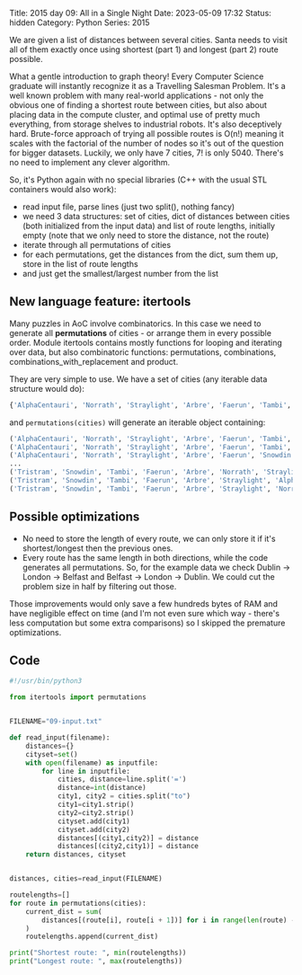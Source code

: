 Title: 2015 day 09: All in a Single Night
Date: 2023-05-09 17:32
Status: hidden
Category: Python
Series: 2015

We are given a list of distances between several cities. Santa needs to visit all of them exactly once
using shortest (part 1) and longest (part 2) route possible.

What a gentle introduction to graph theory! Every Computer Science graduate will instantly recognize
it as a Travelling Salesman Problem. It's a well known problem with many real-world applications - not
only the obvious one of finding a shortest route between cities, but also about placing data in the compute
cluster, and optimal use of pretty much everything, from storage shelves to industrial robots. It's
also deceptively hard. Brute-force approach of trying all possible routes is O(n!) meaning it scales with
the factorial of the number of nodes so it's out of the question for bigger datasets.
Luckily, we only have 7 cities, 7! is only 5040. There's no need to implement any clever algorithm.

So, it's Python again with no special libraries (C++ with the usual STL containers would also work):

* read input file, parse lines (just two split(), nothing fancy)
* we need 3 data structures: set of cities, dict of distances between cities (both initialized from the input data)
and list of route lengths, initially empty (note that we only need to store the distance, not the route)
* iterate through all permutations of cities
* for each permutations, get the distances from the dict, sum them up, store in the list of route lengths
* and just get the smallest/largest number from the list

## New language feature: itertools

Many puzzles in AoC involve combinatorics. In this case we need to generate all **permutations** of cities - or
arrange them in every possible order. Module itertools contains mostly functions for looping and iterating
over data, but also combinatoric functions: permutations, combinations, combinations_with_replacement and
product.

They are very simple to use. We have a set of cities (any iterable data structure would do):

```python
{'AlphaCentauri', 'Norrath', 'Straylight', 'Arbre', 'Faerun', 'Tambi', 'Snowdin', 'Tristram'}
```

and `permutations(cities)` will generate an iterable object containing:

```python
('AlphaCentauri', 'Norrath', 'Straylight', 'Arbre', 'Faerun', 'Tambi', 'Snowdin', 'Tristram')
('AlphaCentauri', 'Norrath', 'Straylight', 'Arbre', 'Faerun', 'Tambi', 'Tristram', 'Snowdin')
('AlphaCentauri', 'Norrath', 'Straylight', 'Arbre', 'Faerun', 'Snowdin', 'Tambi', 'Tristram')
...
('Tristram', 'Snowdin', 'Tambi', 'Faerun', 'Arbre', 'Norrath', 'Straylight', 'AlphaCentauri')
('Tristram', 'Snowdin', 'Tambi', 'Faerun', 'Arbre', 'Straylight', 'AlphaCentauri', 'Norrath')
('Tristram', 'Snowdin', 'Tambi', 'Faerun', 'Arbre', 'Straylight', 'Norrath', 'AlphaCentauri')
```

## Possible optimizations

* No need to store the length of every route, we can only store it if it's shortest/longest then the previous ones.
* Every route has the same length in both directions, while the code generates all permutations. So, for
the example data we check Dublin -> London -> Belfast and Belfast -> London -> Dublin. We could cut
the problem size in half by filtering out those.

Those improvements would only save a few hundreds bytes of RAM and have negligible effect on time (and I'm not even sure which
way - there's less computation but some extra comparisons) so I skipped the premature optimizations.

## Code

```python
#!/usr/bin/python3

from itertools import permutations


FILENAME="09-input.txt"

def read_input(filename):
    distances={}
    cityset=set()
    with open(filename) as inputfile:
        for line in inputfile:
            cities, distance=line.split('=')
            distance=int(distance)
            city1, city2 = cities.split("to")
            city1=city1.strip()
            city2=city2.strip()
            cityset.add(city1)
            cityset.add(city2)
            distances[(city1,city2)] = distance
            distances[(city2,city1)] = distance
    return distances, cityset


distances, cities=read_input(FILENAME)

routelengths=[]
for route in permutations(cities):
    current_dist = sum(
        distances[(route[i], route[i + 1])] for i in range(len(route) - 1)
    )
    routelengths.append(current_dist)

print("Shortest route: ", min(routelengths))
print("Longest route: ", max(routelengths))
```